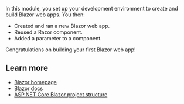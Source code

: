 In this module, you set up your development environment to create and build Blazor web apps. You then:

- Created and ran a new Blazor web app.
- Reused a Razor component.
- Added a parameter to a component.

Congratulations on building your first Blazor web app!

## Learn more

- [Blazor homepage](https://blazor.net)
- [Blazor docs](/aspnet/core/blazor)
- [ASP.NET Core Blazor project structure](/aspnet/core/blazor/project-structure)
